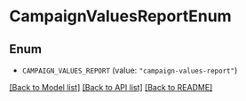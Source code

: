 # CampaignValuesReportEnum

## Enum


* `CAMPAIGN_VALUES_REPORT` (value: `"campaign-values-report"`)


[[Back to Model list]](../README.md#documentation-for-models) [[Back to API list]](../README.md#documentation-for-api-endpoints) [[Back to README]](../README.md)


